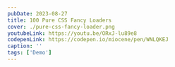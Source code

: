 ```yaml
---
pubDate: 2023-08-27
title: 100 Pure CSS Fancy Loaders
cover: ./pure-css-fancy-loader.png
youtubeLink: https://youtu.be/ORxJ-lu89e8
codepenLink: https://codepen.io/miocene/pen/WNLQKEJ
caption: ''
tags: ['Demo']
---
```


<div class="loader rainbow">
  <div class="circle" style="--i: 1"></div>
  <div class="circle" style="--i: 2"></div>
  <div class="circle" style="--i: 3"></div>
  <div class="circle" style="--i: 4"></div>
  <div class="circle" style="--i: 5"></div>
  <div class="circle" style="--i: 6"></div>
  <div class="circle" style="--i: 7"></div>
  <div class="circle" style="--i: 8"></div>
  <div class="circle" style="--i: 9"></div>
  <div class="circle" style="--i: 10"></div>
  <div class="circle" style="--i: 11"></div>
  <div class="circle" style="--i: 12"></div>
  <div class="circle" style="--i: 13"></div>
  <div class="circle" style="--i: 14"></div>
  <div class="circle" style="--i: 15"></div>
  <div class="circle" style="--i: 16"></div>
  <div class="circle" style="--i: 17"></div>
  <div class="circle" style="--i: 18"></div>
  <div class="circle" style="--i: 19"></div>
  <div class="circle" style="--i: 20"></div>
  <div class="circle" style="--i: 21"></div>
  <div class="circle" style="--i: 22"></div>
  <div class="circle" style="--i: 23"></div>
  <div class="circle" style="--i: 24"></div>
  <div class="circle" style="--i: 25"></div>
  <div class="circle" style="--i: 26"></div>
  <div class="circle" style="--i: 27"></div>
  <div class="circle" style="--i: 28"></div>
  <div class="circle" style="--i: 29"></div>
  <div class="circle" style="--i: 30"></div>
  <div class="circle" style="--i: 31"></div>
  <div class="circle" style="--i: 32"></div>
  <div class="circle" style="--i: 33"></div>
  <div class="circle" style="--i: 34"></div>
  <div class="circle" style="--i: 35"></div>
  <div class="circle" style="--i: 36"></div>
  <div class="circle" style="--i: 37"></div>
  <div class="circle" style="--i: 38"></div>
  <div class="circle" style="--i: 39"></div>
  <div class="circle" style="--i: 40"></div>
  <div class="circle" style="--i: 41"></div>
  <div class="circle" style="--i: 42"></div>
  <div class="circle" style="--i: 43"></div>
  <div class="circle" style="--i: 44"></div>
  <div class="circle" style="--i: 45"></div>
  <div class="circle" style="--i: 46"></div>
  <div class="circle" style="--i: 47"></div>
  <div class="circle" style="--i: 48"></div>
  <div class="circle" style="--i: 49"></div>
  <div class="circle" style="--i: 50"></div>
  <div class="circle" style="--i: 51"></div>
  <div class="circle" style="--i: 52"></div>
  <div class="circle" style="--i: 53"></div>
  <div class="circle" style="--i: 54"></div>
  <div class="circle" style="--i: 55"></div>
  <div class="circle" style="--i: 56"></div>
  <div class="circle" style="--i: 57"></div>
  <div class="circle" style="--i: 58"></div>
  <div class="circle" style="--i: 59"></div>
  <div class="circle" style="--i: 60"></div>
  <div class="circle" style="--i: 61"></div>
  <div class="circle" style="--i: 62"></div>
  <div class="circle" style="--i: 63"></div>
  <div class="circle" style="--i: 64"></div>
  <div class="circle" style="--i: 65"></div>
  <div class="circle" style="--i: 66"></div>
  <div class="circle" style="--i: 67"></div>
  <div class="circle" style="--i: 68"></div>
  <div class="circle" style="--i: 69"></div>
  <div class="circle" style="--i: 70"></div>
  <div class="circle" style="--i: 71"></div>
  <div class="circle" style="--i: 72"></div>
  <div class="circle" style="--i: 73"></div>
  <div class="circle" style="--i: 74"></div>
  <div class="circle" style="--i: 75"></div>
  <div class="circle" style="--i: 76"></div>
  <div class="circle" style="--i: 77"></div>
  <div class="circle" style="--i: 78"></div>
  <div class="circle" style="--i: 79"></div>
  <div class="circle" style="--i: 80"></div>
  <div class="circle" style="--i: 81"></div>
  <div class="circle" style="--i: 82"></div>
  <div class="circle" style="--i: 83"></div>
  <div class="circle" style="--i: 84"></div>
  <div class="circle" style="--i: 85"></div>
  <div class="circle" style="--i: 86"></div>
  <div class="circle" style="--i: 87"></div>
  <div class="circle" style="--i: 88"></div>
  <div class="circle" style="--i: 89"></div>
  <div class="circle" style="--i: 90"></div>
  <div class="circle" style="--i: 91"></div>
  <div class="circle" style="--i: 92"></div>
  <div class="circle" style="--i: 93"></div>
  <div class="circle" style="--i: 94"></div>
  <div class="circle" style="--i: 95"></div>
  <div class="circle" style="--i: 96"></div>
  <div class="circle" style="--i: 97"></div>
  <div class="circle" style="--i: 98"></div>
  <div class="circle" style="--i: 99"></div>
  <div class="circle" style="--i: 100"></div>
</div>

<style>
  .demo {
    background: #333333;
    
    --from: 80px;
    --to: 200px;
    --size: 32px;
    --time: 7s;
    --count: 51; /* up to 100 */
    --turns: 6;
  }

  .loader {
    position: absolute;
    top: 50%; left: 50%;
  }

  .circle {
    position: absolute;
    
    --delay: calc(var(--time) / var(--count) * -1 * var(--i));
    rotate: calc(var(--turns) * 1turn / var(--count) * var(--i));
    
    animation: circle var(--time) var(--delay) ease-in-out infinite;
  }
  .circle::before {
    content: '';
    display: block;
    width: var(--size); aspect-ratio: 1/1;
    border-radius: 50%;
    background-color: white;
    transform-origin: center center;

    animation: circleSize var(--time) var(--delay) ease-in-out infinite;
  }

  /* rainbow */
  .rainbow .circle::before {
    background-color: hsl(calc(1turn / ( var(--count) / var(--turns) ) * var(--i)) 100% 70%);
  }

  /* animations */
  @keyframes circle {
    from { transform: translate(0, var(--from)); }
    to { transform: translate(0, var(--to)); }
  }
  @keyframes circleSize {
    0%, 100% { transform: scale(0); }
    25%, 50% { transform: scale(1); }
  }
</style>
